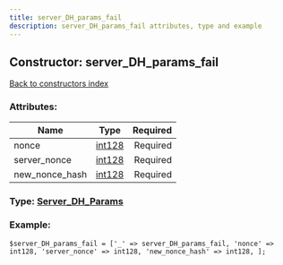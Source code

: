```yaml
---
title: server_DH_params_fail
description: server_DH_params_fail attributes, type and example
---
```

## Constructor: server\_DH\_params\_fail  
[Back to constructors index](index.md)



### Attributes:

| Name     |    Type       | Required |
|----------|:-------------:|---------:|
|nonce|[int128](../types/int128.md) | Required|
|server\_nonce|[int128](../types/int128.md) | Required|
|new\_nonce\_hash|[int128](../types/int128.md) | Required|



### Type: [Server\_DH\_Params](../types/Server_DH_Params.md)


### Example:

```
$server_DH_params_fail = ['_' => server_DH_params_fail, 'nonce' => int128, 'server_nonce' => int128, 'new_nonce_hash' => int128, ];
```